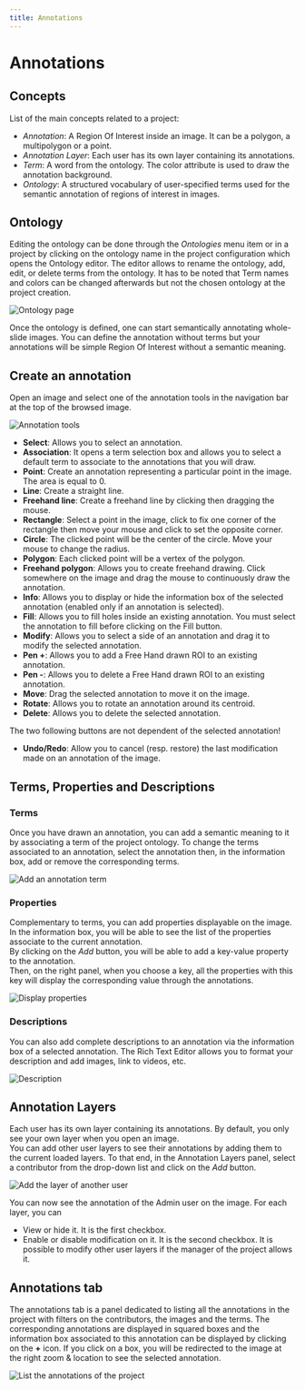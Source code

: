 ```yaml
---
title: Annotations
---
```


# Annotations

## Concepts

List of the main concepts related to a project:

- _Annotation_: A Region Of Interest inside an image. It can be a polygon, a multipolygon or a point.
- _Annotation Layer_: Each user has its own layer containing its annotations.
- _Term_: A word from the ontology. The color attribute is used to draw the annotation background.
- _Ontology_: A structured vocabulary of user-specified terms used for the semantic annotation of regions of interest in images.

## Ontology

Editing the ontology can be done through the _Ontologies_ menu item or in a project by clicking on the ontology name in the project configuration which opens the Ontology editor.
The editor allows to rename the ontology, add, edit, or delete terms from the ontology.
It has to be noted that Term names and colors can be changed afterwards but not the chosen ontology at the project creation.

![Ontology page](/images/user-guide/annotation/ontology.png)

Once the ontology is defined, one can start semantically annotating whole-slide images.
You can define the annotation without terms but your annotations will be simple Region Of Interest without a semantic meaning.

## Create an annotation

Open an image and select one of the annotation tools in the navigation bar at the top of the browsed image.

![Annotation tools](/images/user-guide/annotation/annotation-toolbar.png)

- **Select**: Allows you to select an annotation.
- **Association**: It opens a term selection box and allows you to select a default term to associate to the annotations that you will draw.
- **Point**: Create an annotation representing a particular point in the image. The area is equal to 0.
- **Line**: Create a straight line.
- **Freehand line**: Create a freehand line by clicking then dragging the mouse.
- **Rectangle**: Select a point in the image, click to fix one corner of the rectangle then move your mouse and click to set the opposite corner.
- **Circle**: The clicked point will be the center of the circle. Move your mouse to change the radius.
- **Polygon**: Each clicked point will be a vertex of the polygon.
- **Freehand polygon**: Allows you to create freehand drawing. Click somewhere on the image and drag the mouse to continuously draw the annotation.
- **Info**: Allows you to display or hide the information box of the selected annotation (enabled only if an annotation is selected).
- **Fill**: Allows you to fill holes inside an existing annotation. You must select the annotation to fill before clicking on the Fill button.
- **Modify**: Allows you to select a side of an annotation and drag it to modify the selected annotation.
- **Pen +**: Allows you to add a Free Hand drawn ROI to an existing annotation.
- **Pen -**: Allows you to delete a Free Hand drawn ROI to an existing annotation.
- **Move**: Drag the selected annotation to move it on the image.
- **Rotate**: Allows you to rotate an annotation around its centroid.
- **Delete**: Allows you to delete the selected annotation.

The two following buttons are not dependent of the selected annotation!

- **Undo/Redo**: Allow you to cancel (resp. restore) the last modification made on an annotation of the image.

## Terms, Properties and Descriptions

### Terms

Once you have drawn an annotation, you can add a semantic meaning to it by associating a term of the project ontology.
To change the terms associated to an annotation, select the annotation then, in the information box, add or remove the corresponding terms.

![Add an annotation term](/images/user-guide/annotation/add-annotation-term.png)

### Properties

Complementary to terms, you can add properties displayable on the image.\
In the information box, you will be able to see the list of the properties associate to the current annotation.\
By clicking on the _Add_ button, you will be able to add a key-value property to the annotation.\
Then, on the right panel, when you choose a key, all the properties with this key will display the corresponding value through the annotations.

![Display properties](/images/user-guide/annotation/viewer-annotation-properties.png)

### Descriptions

You can also add complete descriptions to an annotation via the information box of a selected annotation.
The Rich Text Editor allows you to format your description and add images, link to videos, etc.

![Description](/images/user-guide/annotation/description.png)

## Annotation Layers

Each user has its own layer containing its annotations. By default, you only see your own layer when you open an image.\
You can add other user layers to see their annotations by adding them to the current loaded layers.
To that end, in the Annotation Layers panel, select a contributor from the drop-down list and click on the _Add_ button.

![Add the layer of another user](/images/user-guide/annotation/add-annotation-layer.png)

You can now see the annotation of the Admin user on the image.
For each layer, you can

- View or hide it. It is the first checkbox.
- Enable or disable modification on it. It is the second checkbox. It is possible to modify other user layers if the manager of the project allows it.

## Annotations tab

The annotations tab is a panel dedicated to listing all the annotations in the project with filters on the contributors, the images and the terms.
The corresponding annotations are displayed in squared boxes and the information box associated to this annotation can be displayed by clicking on the **+** icon.
If you click on a box, you will be redirected to the image at the right zoom & location to see the selected annotation.

![List the annotations of the project](/images/user-guide/annotation/sidebar-annotations.png)
